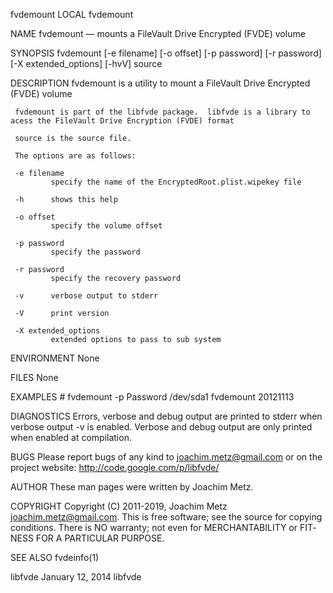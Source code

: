 fvdemount                                                                                    LOCAL                                                                                    fvdemount

NAME
     fvdemount — mounts a FileVault Drive Encrypted (FVDE) volume

SYNOPSIS
     fvdemount [-e filename] [-o offset] [-p password] [-r password] [-X extended_options] [-hvV] source

DESCRIPTION
     fvdemount is a utility to mount a FileVault Drive Encrypted (FVDE) volume

     fvdemount is part of the libfvde package.  libfvde is a library to acess the FileVault Drive Encryption (FVDE) format

     source is the source file.

     The options are as follows:

     -e filename
             specify the name of the EncryptedRoot.plist.wipekey file

     -h      shows this help

     -o offset
             specify the volume offset

     -p password
             specify the password

     -r password
             specify the recovery password

     -v      verbose output to stderr

     -V      print version

     -X extended_options
             extended options to pass to sub system

ENVIRONMENT
     None

FILES
     None

EXAMPLES
     # fvdemount -p Password /dev/sda1
     fvdemount 20121113

DIAGNOSTICS
     Errors, verbose and debug output are printed to stderr when verbose output -v is enabled.  Verbose and debug output are only printed when enabled at compilation.

BUGS
     Please report bugs of any kind to <joachim.metz@gmail.com> or on the project website: http://code.google.com/p/libfvde/

AUTHOR
     These man pages were written by Joachim Metz.

COPYRIGHT
     Copyright (C) 2011-2019, Joachim Metz <joachim.metz@gmail.com>.  This is free software; see the source for copying conditions. There is NO warranty; not even for MERCHANTABILITY or FIT‐
     NESS FOR A PARTICULAR PURPOSE.

SEE ALSO
     fvdeinfo(1)

libfvde                                                                                 January 12, 2014                                                                                libfvde
